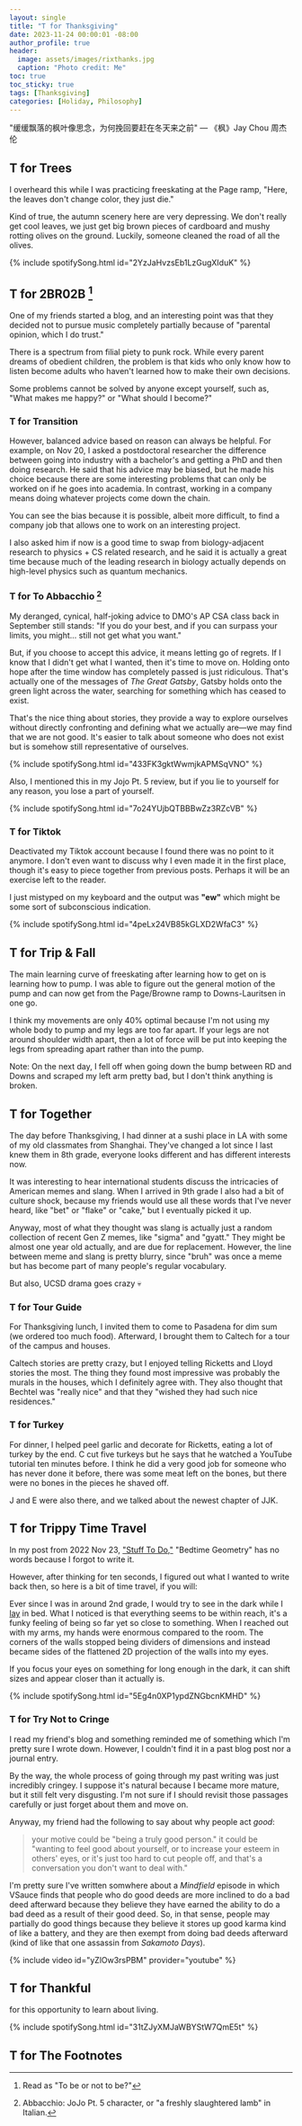 ```yaml
---
layout: single
title: "T for Thanksgiving"
date: 2023-11-24 00:00:01 -08:00
author_profile: true
header: 
  image: assets/images/rixthanks.jpg
  caption: "Photo credit: Me" 
toc: true
toc_sticky: true
tags: [Thanksgiving]
categories: [Holiday, Philosophy]
---
```


"缓缓飘落的枫叶像思念，为何挽回要赶在冬天来之前" — 《枫》Jay Chou 周杰伦

## T for Trees
I overheard this while I was practicing freeskating at the Page ramp, "Here, the leaves don't change color, they just die."

Kind of true, the autumn scenery here are very depressing. We don't really get cool leaves, we just get big brown pieces of cardboard and mushy rotting olives on the ground. Luckily, someone cleaned the road of all the olives. 

{% include spotifySong.html id="2YzJaHvzsEb1LzGugXIduK" %}

## T for 2BR02B [^1]
One of my friends started a blog, and an interesting point was that they decided not to pursue music completely partially because of "parental opinion, which I do trust." 

There is a spectrum from filial piety to punk rock. While every parent dreams of obedient children, the problem is that kids who only know how to listen become adults who haven't learned how to make their own decisions. 

Some problems cannot be solved by anyone except yourself, such as, "What makes me happy?" or "What should I become?"

### T for Transition
However, balanced advice based on reason can always be helpful. For example, on Nov 20, I asked a postdoctoral researcher the difference between going into industry with a bachelor's and getting a PhD and then doing research. He said that his advice may be biased, but he made his choice because there are some interesting problems that can only be worked on if he goes into academia. In contrast, working in a company means doing whatever projects come down the chain. 

You can see the bias because it is possible, albeit more difficult, to find a company job that allows one to work on an interesting project. 

I also asked him if now is a good time to swap from biology-adjacent research to physics + CS related research, and he said it is actually a great time because much of the leading research in biology actually depends on high-level physics such as quantum mechanics. 

### T for To Abbacchio [^2]
My deranged, cynical, half-joking advice to DMO's AP CSA class back in September still stands: "If you do your best, and if you can surpass your limits, you might... still not get what you want."

But, if you choose to accept this advice, it means letting go of regrets. If I know that I didn't get what I wanted, then it's time to move on. Holding onto hope after the time window has completely passed is just ridiculous. That's actually one of the messages of *The Great Gatsby*, Gatsby holds onto the green light across the water, searching for something which has ceased to exist. 

That's the nice thing about stories, they provide a way to explore ourselves without directly confronting and defining what we actually are—we may find that we are not good. It's easier to talk about someone who does not exist but is somehow still representative of ourselves. 

{% include spotifySong.html id="433FK3gktWwmjkAPMSqVNO" %}

Also, I mentioned this in my Jojo Pt. 5 review, but if you lie to yourself for any reason, you lose a part of yourself. 

{% include spotifySong.html id="7o24YUjbQTBBBwZz3RZcVB" %}

### T for Tiktok
Deactivated my Tiktok account because I found there was no point to it anymore. I don't even want to discuss why I even made it in the first place, though it's easy to piece together from previous posts. Perhaps it will be an exercise left to the reader. 

I just mistyped on my keyboard and the output was **"ew"** which might be some sort of subconscious indication. 

{% include spotifySong.html id="4peLx24VB85kGLXD2WfaC3" %}

## T for Trip & Fall
The main learning curve of freeskating after learning how to get on is learning how to pump. I was able to figure out the general motion of the pump and can now get from the Page/Browne ramp to Downs-Lauritsen in one go. 

I think my movements are only 40% optimal because I'm not using my whole body to pump and my legs are too far apart. If your legs are not around shoulder width apart, then a lot of force will be put into keeping the legs from spreading apart rather than into the pump. 

Note: On the next day, I fell off when going down the bump between RD and Downs and scraped my left arm pretty bad, but I don't think anything is broken. 

## T for Together
The day before Thanksgiving, I had dinner at a sushi place in LA with some of my old classmates from Shanghai. They've changed a lot since I last knew them in 8th grade, everyone looks different and has different interests now.

It was interesting to hear international students discuss the intricacies of American memes and slang. When I arrived in 9th grade I also had a bit of culture shock, because my friends would use all these words that I've never heard, like "bet" or "flake" or "cake," but I eventually picked it up. 

Anyway, most of what they thought was slang is actually just a random collection of recent Gen Z memes, like "sigma" and "gyatt." They might be almost one year old actually, and are due for replacement. However, the line between meme and slang is pretty blurry, since "bruh" was once a meme but has become part of many people's regular vocabulary.

But also, UCSD drama goes crazy 💀

### T for Tour Guide
For Thanksgiving lunch, I invited them to come to Pasadena for dim sum (we ordered too much food). Afterward, I brought them to Caltech for a tour of the campus and houses. 

Caltech stories are pretty crazy, but I enjoyed telling Ricketts and Lloyd stories the most. The thing they found most impressive was probably the murals in the houses, which I definitely agree with. They also thought that Bechtel was "really nice" and that they "wished they had such nice residences."

### T for Turkey
For dinner, I helped peel garlic and decorate for Ricketts, eating a lot of turkey by the end. C cut five turkeys but he says that he watched a YouTube tutorial ten minutes before. I think he did a very good job for someone who has never done it before, there was some meat left on the bones, but there were no bones in the pieces he shaved off. 

J and E were also there, and we talked about the newest chapter of JJK. 

## T for Trippy Time Travel
In my post from 2022 Nov 23, ["Stuff To Do,"](https://engitom.github.io/projects/stuff-to-do/#bedtime-geometry) "Bedtime Geometry" has no words because I forgot to write it. 

However, after thinking for ten seconds, I figured out what I wanted to write back then, so here is a bit of time travel, if you will:

Ever since I was in around 2nd grade, I would try to see in the dark while I [lay](https://www.grammarly.com/blog/lay-lie/) in bed. What I noticed is that everything seems to be within reach, it's a funky feeling of being so far yet so close to something. When I reached out with my arms, my hands were enormous compared to the room. The corners of the walls stopped being dividers of dimensions and instead became sides of the flattened 2D projection of the walls into my eyes. 

If you focus your eyes on something for long enough in the dark, it can shift sizes and appear closer than it actually is. 

{% include spotifySong.html id="5Eg4n0XP1ypdZNGbcnKMHD" %}

### T for Try Not to Cringe
I read my friend's blog and something reminded me of something which I'm pretty sure I wrote down. However, I couldn't find it in a past blog post nor a journal entry. 

By the way, the whole process of going through my past writing was just incredibly cringey. I suppose it's natural because I became more mature, but it still felt very disgusting. I'm not sure if I should revisit those passages carefully or just forget about them and move on. 

Anyway, my friend had the following to say about why people act *good*:

> your motive could be "being a truly good person." it could be "wanting to feel good about yourself, or to increase your esteem in others' eyes, or it's just too hard to cut people off, and that's a conversation you don't want to deal with."

I'm pretty sure I've written somwhere about a *Mindfield* episode in which VSauce finds that people who do good deeds are more inclined to do a bad deed afterward because they believe they have earned the ability to do a bad deed as a result of their good deed. So, in that sense, people may partially do good things because they believe it stores up good karma kind of like a battery, and they are then exempt from doing bad deeds afterward (kind of like that one assassin from *Sakamoto Days*).

{% include video id="yZlOw3rsPBM" provider="youtube" %}

## T for Thankful
for this opportunity to learn about living. 

{% include spotifySong.html id="31tZJyXMJaWBYStW7QmE5t" %}

## T for The Footnotes
[^1]: Read as "To be or not to be?"
[^2]: Abbacchio: JoJo Pt. 5 character, or "a freshly slaughtered lamb" in Italian. 